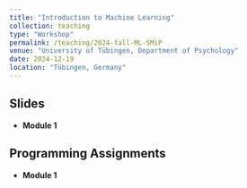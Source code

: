 ```yaml
---
title: "Introduction to Machine Learning"
collection: teaching
type: "Workshop"
permalink: /teaching/2024-fall-ML-SMiP
venue: "University of Tübingen, Department of Psychology"
date: 2024-12-19
location: "Tübingen, Germany"
---
```


## Slides

- <b>Module 1</b>

## Programming Assignments

- <b>Module 1</b>